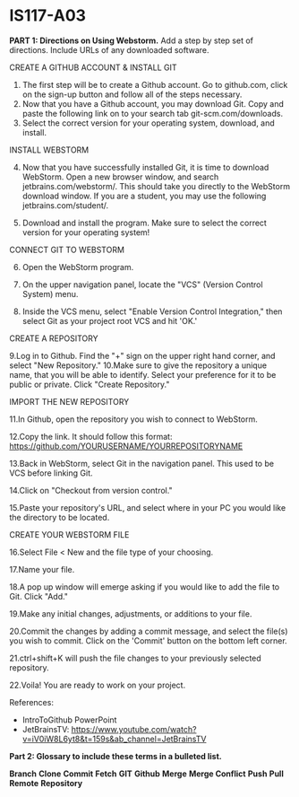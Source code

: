 # IS117-A03
**PART 1: Directions on Using Webstorm.**
Add a step by step set of directions. Include URLs of any downloaded software.

CREATE A GITHUB ACCOUNT & INSTALL GIT
1. The first step will be to create a Github account. Go to github.com, click on the sign-up button and follow all of the steps necessary.
2. Now that you have a Github account, you may download Git. Copy and paste the following link on to your search tab git-scm.com/downloads.
3. Select the correct version for your operating system, download, and install.

INSTALL WEBSTORM

4. Now that you have successfully installed Git, it is time to download WebStorm. Open a new browser window, and search jetbrains.com/webstorm/. This should take you directly to the WebStorm download window. If you are a student, you may use the following jetbrains.com/student/.

5. Download and install the program. Make sure to select the correct version for your operating system!

CONNECT GIT TO WEBSTORM

6. Open the WebStorm program.

7. On the upper navigation panel, locate the "VCS" (Version Control System) menu.

8. Inside the VCS menu, select "Enable Version Control Integration," then select Git as your project root VCS and hit 'OK.'

CREATE A REPOSITORY

9.Log in to Github. Find the "+" sign on the upper right hand corner, and select "New Repository."
10.Make sure to give the repository a unique name, that you will be able to identify. Select your preference for it to be public or private. Click "Create Repository."

IMPORT THE NEW REPOSITORY

11.In Github, open the repository you wish to connect to WebStorm. 

12.Copy the link. It should follow this format: https://github.com/YOURUSERNAME/YOURREPOSITORYNAME

13.Back in WebStorm, select Git in the navigation panel. This used to be VCS before linking Git. 

14.Click on "Checkout from version control."

15.Paste your repository's URL, and select where in your PC you would like the directory to be located.

CREATE YOUR WEBSTORM FILE

16.Select File < New and the file type of your choosing.

17.Name your file.

18.A pop up window will emerge asking if you would like to add the file to Git. Click "Add."

19.Make any initial changes, adjustments, or additions to your file.

20.Commit the changes by adding a commit message, and select the file(s) you wish to commit. Click on the 'Commit' button on the bottom left corner.

21.ctrl+shift+K will push the file changes to your previously selected repository.

22.Voila! You are ready to work on your project.

References:
- IntroToGithub PowerPoint
- JetBrainsTV: https://www.youtube.com/watch?v=iV0iW8L6yt8&t=159s&ab_channel=JetBrainsTV

**Part 2: Glossary to include these terms in a bulleted list.**

**Branch**
**Clone**
**Commit**
**Fetch**
**GIT**
**Github**
**Merge**
**Merge Conflict**
**Push**
**Pull**
**Remote**
**Repository**
